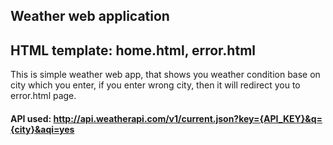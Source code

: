 ## Weather web application

## HTML template: home.html, error.html

This is simple weather web app, that shows you weather condition base on 
city which you enter, if you enter wrong city, then it will redirect you to 
error.html page.

#### API used: http://api.weatherapi.com/v1/current.json?key={API_KEY}&q={city}&aqi=yes